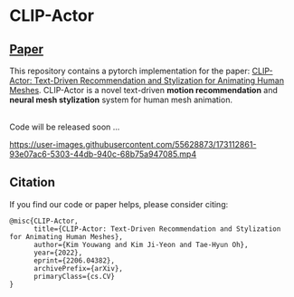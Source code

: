 # CLIP-Actor
## [Paper](https://arxiv.org/abs/2206.04382)
This repository contains a pytorch implementation for the paper: [CLIP-Actor: Text-Driven Recommendation and Stylization for Animating Human Meshes](https://arxiv.org/abs/2206.04382). CLIP-Actor is a novel text-driven **motion recommendation** and **neural mesh stylization** system for human mesh animation.<br><br>

Code will be released soon ... 

https://user-images.githubusercontent.com/55628873/173112861-93e07ac6-5303-44db-940c-68b75a947085.mp4

## Citation
If you find our code or paper helps, please consider citing:
```
@misc{CLIP-Actor,
      title={CLIP-Actor: Text-Driven Recommendation and Stylization for Animating Human Meshes},
      author={Kim Youwang and Kim Ji-Yeon and Tae-Hyun Oh},
      year={2022},
      eprint={2206.04382},
      archivePrefix={arXiv},
      primaryClass={cs.CV}
}
```
